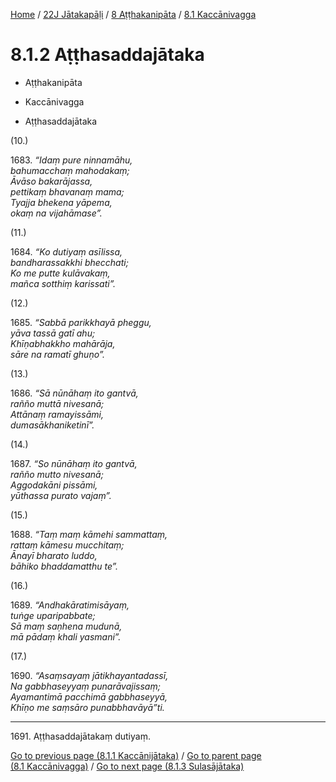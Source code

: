 
[Home](/) / [22J Jātakapāḷi](../...md) / [8 Aṭṭhakanipāta](...md) / [8.1 Kaccānivagga](../22J/8/8.1.md)

# 8.1.2 Aṭṭhasaddajātaka

* Aṭṭhakanipāta

* Kaccānivagga

* Aṭṭhasaddajātaka

(10.)

1683\. _“Idaṃ pure ninnamāhu,_  
_bahumacchaṃ mahodakaṃ;_  
_Āvāso bakarājassa,_  
_pettikaṃ bhavanaṃ mama;_  
_Tyajja bhekena yāpema,_  
_okaṃ na vijahāmase”._  


(11.)

1684\. _“Ko dutiyaṃ asīlissa,_  
_bandharassakkhi bhecchati;_  
_Ko me putte kulāvakaṃ,_  
_mañca sotthiṃ karissati”._  


(12.)

1685\. _“Sabbā parikkhayā pheggu,_  
_yāva tassā gatī ahu;_  
_Khīṇabhakkho mahārāja,_  
_sāre na ramatī ghuṇo”._  


(13.)

1686\. _“Sā nūnāhaṃ ito gantvā,_  
_rañño muttā nivesanā;_  
_Attānaṃ ramayissāmi,_  
_dumasākhaniketinī”._  


(14.)

1687\. _“So nūnāhaṃ ito gantvā,_  
_rañño mutto nivesanā;_  
_Aggodakāni pissāmi,_  
_yūthassa purato vajaṃ”._  


(15.)

1688\. _“Taṃ maṃ kāmehi sammattaṃ,_  
_rattaṃ kāmesu mucchitaṃ;_  
_Ānayī bharato luddo,_  
_bāhiko bhaddamatthu te”._  


(16.)

1689\. _“Andhakāratimisāyaṃ,_  
_tuṅge uparipabbate;_  
_Sā maṃ saṇhena mudunā,_  
_mā pādaṃ khali yasmani”._  


(17.)

1690\. _“Asaṃsayaṃ jātikhayantadassī,_  
_Na gabbhaseyyaṃ punarāvajissaṃ;_  
_Ayamantimā pacchimā gabbhaseyyā,_  
_Khīṇo me saṃsāro punabbhavāyā”ti._  


---

1691\. Aṭṭhasaddajātakaṃ dutiyaṃ.



[Go to previous page (8.1.1 Kaccānijātaka)](8.1.1.md) / [Go to parent page (8.1 Kaccānivagga)](../22J/8/8.1.md) / [Go to next page (8.1.3 Sulasājātaka)](8.1.3.md)


